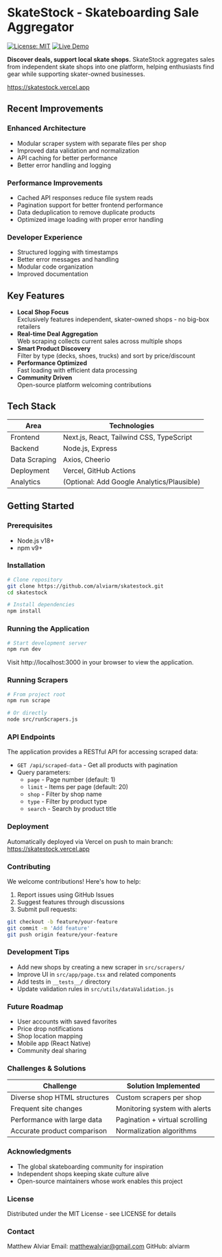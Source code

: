 # SkateStock - Skateboarding Sale Aggregator

[![License: MIT](https://img.shields.io/badge/License-MIT-blue.svg)](https://opensource.org/licenses/MIT)
[![Live Demo](https://img.shields.io/badge/Live_Demo-Available-success)](https://skatestock.vercel.app)

**Discover deals, support local skate shops.** SkateStock aggregates sales from independent skate shops into one platform, helping enthusiasts find gear while supporting skater-owned businesses.

https://skatestock.vercel.app

## Recent Improvements

### Enhanced Architecture

- Modular scraper system with separate files per shop
- Improved data validation and normalization
- API caching for better performance
- Better error handling and logging

### Performance Improvements

- Cached API responses reduce file system reads
- Pagination support for better frontend performance
- Data deduplication to remove duplicate products
- Optimized image loading with proper error handling

### Developer Experience

- Structured logging with timestamps
- Better error messages and handling
- Modular code organization
- Improved documentation

## Key Features

- **Local Shop Focus**  
  Exclusively features independent, skater-owned shops - no big-box retailers
- **Real-time Deal Aggregation**  
  Web scraping collects current sales across multiple shops
- **Smart Product Discovery**  
  Filter by type (decks, shoes, trucks) and sort by price/discount
- **Performance Optimized**  
  Fast loading with efficient data processing
- **Community Driven**  
  Open-source platform welcoming contributions

## Tech Stack

| Area          | Technologies                               |
| ------------- | ------------------------------------------ |
| Frontend      | Next.js, React, Tailwind CSS, TypeScript   |
| Backend       | Node.js, Express                           |
| Data Scraping | Axios, Cheerio                             |
| Deployment    | Vercel, GitHub Actions                     |
| Analytics     | (Optional: Add Google Analytics/Plausible) |

## Getting Started

### Prerequisites

- Node.js v18+
- npm v9+

### Installation

```bash
# Clone repository
git clone https://github.com/alviarm/skatestock.git
cd skatestock

# Install dependencies
npm install
```

### Running the Application

```bash
# Start development server
npm run dev
```

Visit http://localhost:3000 in your browser to view the application.

### Running Scrapers

```bash
# From project root
npm run scrape

# Or directly
node src/runScrapers.js
```

### API Endpoints

The application provides a RESTful API for accessing scraped data:

- `GET /api/scraped-data` - Get all products with pagination
- Query parameters:
  - `page` - Page number (default: 1)
  - `limit` - Items per page (default: 20)
  - `shop` - Filter by shop name
  - `type` - Filter by product type
  - `search` - Search by product title

### Deployment

Automatically deployed via Vercel on push to main branch:
https://skatestock.vercel.app

### Contributing

We welcome contributions! Here's how to help:

1. Report issues using GitHub Issues
2. Suggest features through discussions
3. Submit pull requests:

```bash
git checkout -b feature/your-feature
git commit -m 'Add feature'
git push origin feature/your-feature
```

### Development Tips

- Add new shops by creating a new scraper in `src/scrapers/`
- Improve UI in `src/app/page.tsx` and related components
- Add tests in `__tests__/` directory
- Update validation rules in `src/utils/dataValidation.js`

### Future Roadmap

- User accounts with saved favorites
- Price drop notifications
- Shop location mapping
- Mobile app (React Native)
- Community deal sharing

### Challenges & Solutions

| Challenge                    | Solution Implemented           |
| ---------------------------- | ------------------------------ |
| Diverse shop HTML structures | Custom scrapers per shop       |
| Frequent site changes        | Monitoring system with alerts  |
| Performance with large data  | Pagination + virtual scrolling |
| Accurate product comparison  | Normalization algorithms       |

### Acknowledgments

- The global skateboarding community for inspiration
- Independent shops keeping skate culture alive
- Open-source maintainers whose work enables this project

### License

Distributed under the MIT License - see LICENSE for details

### Contact

Matthew Alviar
Email: matthewalviar@gmail.com
GitHub: alviarm
